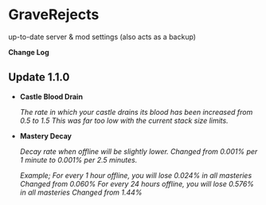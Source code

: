 # GraveRejects
up-to-date server &amp; mod settings (also acts as a backup)

**Change Log**


Update 1.1.0
-

* **Castle Blood Drain**

  *The rate in which your castle drains its blood has been increased from 0.5 to 1.5
  This was far too low with the current stack size limits.*

* **Mastery Decay**

  *Decay rate when offline will be slightly lower.
  Changed from 0.001% per 1 minute to 0.001% per 2.5 minutes.*

  *Example;
  For every 1 hour offline, you will lose 0.024% in all masteries
  Changed from 0.060%
  For every 24 hours offline, you will lose 0.576% in all masteries 
  Changed from 1.44%*
